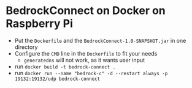 # BedrockConnect on Docker on Raspberry Pi

- Put the `Dockerfile` and the `BedrockConnect-1.0-SNAPSHOT.jar` in one directory
- Configure the `CMD` line in the `Dockerfile` to fit your needs
  - `generatedns` will not work, as it wants user input
- run `docker build -t bedrock-connect .`
- run `docker run --name "bedrock-c" -d --restart always -p 19132:19132/udp bedrock-connect`
